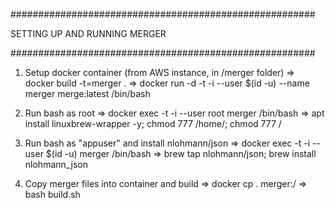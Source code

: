 #######################################################

SETTING UP AND RUNNING MERGER

#######################################################

1. Setup docker container (from AWS instance, in /merger folder)
    => docker build -t=merger .
    => docker run -d -t -i --user $(id -u) --name merger merge:latest /bin/bash

2. Run bash as root
    => docker exec -t -i --user root merger /bin/bash
    => apt install linuxbrew-wrapper -y; chmod 777 /home/; chmod 777 /

2. Run bash as "appuser" and install nlohmann/json
    => docker exec -t -i --user $(id -u) merger /bin/bash
    => brew tap nlohmann/json; brew install nlohmann_json

4. Copy merger files into container and build
    => docker cp . merger:/
    => bash build.sh